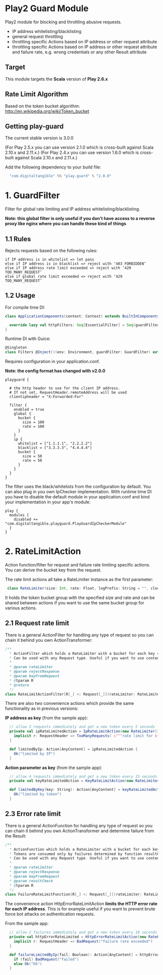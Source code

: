 # Play2 Guard Module


Play2 module for blocking and throttling abusive requests.

- IP address whitelisting/blacklisting
- general request throttling
- throttling specific Actions based on IP address or other request attribute
- throttling specific Actions based on IP address or other request attribute and failure rate, e.g. wrong credentials or any other Result attribute

## Target

This module targets the __Scala__ version of __Play 2.6.x__

## Rate Limit Algorithm

Based on the token bucket algorithm: http://en.wikipedia.org/wiki/Token_bucket


## Getting play-guard

The current stable version is 3.0.0

(For Play 2.5.x you can use version 2.1.0 which is cross-built against Scala 2.10.x and 2.11.x.)
(For Play 2.4.x you can use version 1.6.0 which is cross-built against Scala 2.10.x and 2.11.x.)

Add the following dependency to your build file:

```scala
  "com.digitaltangible" %% "play-guard" % "2.0.0"
```

# 1. GuardFilter


Filter for global rate limiting and IP address whitelisting/blacklisting.

__Note: this global filter is only useful if you don't have access to a reverse proxy like nginx where you can handle these kind of things__

1.1 Rules
----------
Rejects requests based on the following rules:

```
if IP address is in whitelist => let pass
else if IP address is in blacklist => reject with ‘403 FORBIDDEN’
else if IP address rate limit exceeded => reject with ‘429 TOO_MANY_REQUEST’
else if global rate limit exceeded => reject with ‘429 TOO_MANY_REQUEST’
```

1.2 Usage
----------

For compile time DI:

```scala
class ApplicationComponents(context: Context) extends BuiltInComponentsFromContext(context) with PlayGuardComponents {

  override lazy val httpFilters: Seq[EssentialFilter] = Seq(guardFilter)
}
```

Runtime DI with Guice:

```scala
@Singleton
class Filters @Inject()(env: Environment, guardFilter: GuardFilter) extends DefaultHttpFilters(guardFilter)
```


Requires configuration in your application.conf.

__Note: the config format has changed with v2.0.0__


```
playguard {

  # the http header to use for the client IP address.
  # If not set, RequestHeader.remoteAddress will be used
  clientipheader = "X-Forwarded-For"

  filter {
    enabled = true
    global {
      bucket {
        size = 100
        rate = 100
      }
    }
    ip {
      whitelist = ["1.1.1.1", "2.2.2.2"]
      blacklist = ["3.3.3.3", "4.4.4.4"]
      bucket {
        size = 50
        rate = 50
      }
    }
  }
}
```

The filter uses the black/whitelists from the configuration by default. You can also plug in you own IpChecker implementation. With runtime time DI you have to disable the default module in your application.conf and bind your implementation in your app's module:

 ```
 play {
   modules {
     disabled += "com.digitaltangible.playguard.PlayGuardIpCheckerModule"
   }
 }
 ```



# 2. RateLimitAction

Action function/filter for request and failure rate limiting specific actions. You can derive the bucket key from the request.

The rate limit actions all take a RateLimiter instance as the first parameter:

```scala
 class RateLimiter(size: Int, rate: Float, logPrefix: String = "", clock: Clock = CurrentTimeClock)(implicit system: ActorSystem)
```

It holds the token bucket group with the specified size and rate and can be shared between actions if you want to use the same bucket group for various actions.



2.1 Request rate limit
-------

There is a general ActionFilter for handling any type of request so you can chain it behind you own ActionTransformer:

```scala
/**
  * ActionFilter which holds a RateLimiter with a bucket for each key returned by function keyFromRequest.
  * Can be used with any Request type. Useful if you want to use content from a wrapped request, e.g. User ID
  *
  * @param rateLimiter
  * @param rejectResponse
  * @param keyFromRequest
  * @tparam R
  * @return
  */
class RateLimitActionFilter[R[_] <: Request[_]](rateLimiter: RateLimiter)(rejectResponse: R[_] => Result, keyFromRequest: R[_] => Any) extends ActionFilter[R]
```

There are also two convenience actions which provide the same functionality as in previous versions:

__IP address as key__ (from the sample app):

```scala
  // allow 3 requests immediately and get a new token every 5 seconds
  private val ipRateLimitedAction = IpRateLimitAction(new RateLimiter(3, 1f / 5, "test limit by IP address")) {
    implicit r: RequestHeader => TooManyRequests( s"""rate limit for ${r.remoteAddress} exceeded""")
  }

  def limitedByIp: Action[AnyContent] = ipRateLimitedAction {
    Ok("limited by IP")
  }
```

__Action parameter as key__ (from the sample app):

```scala
  // allow 4 requests immediately and get a new token every 15 seconds
  private val keyRateLimitedAction = KeyRateLimitAction(new RateLimiter(4, 1f / 15, "test by token")) _

  def limitedByKey(key: String): Action[AnyContent] = keyRateLimitedAction(_ => TooManyRequests( s"""rate limit for '$key' exceeded"""), key) {
    Ok("limited by token")
  }
```

2.3 Error rate limit
-------

There is a general ActionFunction for handling any type of request so you can chain it behind you own ActionTransformer and determine failure from the Result:

```scala
/**
  * ActionFunction which holds a RateLimiter with a bucket for each key returned by function keyFromRequest.
  * Tokens are consumed only by failures determined by function resultCheck. If no tokens remain, requests with this key are rejected.
  * Can be used with any Request type. Useful if you want to use content from a wrapped request, e.g. User ID
  *
  * @param rateLimiter
  * @param rejectResponse
  * @param keyFromRequest
  * @param resultCheck
  * @tparam R
  */
class FailureRateLimitFunction[R[_] <: Request[_]](rateLimiter: RateLimiter)(rejectResponse: R[_] => Result, keyFromRequest: R[_] => Any, resultCheck: Result => Boolean) extends ActionFunction[R, R]
```

The convenience action HttpErrorRateLimitAction __limits the HTTP error rate for each IP address__. This is for example useful if you want to prevent brute force bot attacks on authentication requests.

From the sample app:

```scala
  // allow 2 failures immediately and get a new token every 10 seconds
  private val httpErrorRateLimited = HttpErrorRateLimitAction(new RateLimiter(2, 1f / 10, "test failure rate limit")) {
    implicit r: RequestHeader => BadRequest("failure rate exceeded")
  }

  def failureLimitedByIp(fail: Boolean): Action[AnyContent] = httpErrorRateLimited {
    if (fail) BadRequest("failed")
    else Ok("Ok")
  }
```
